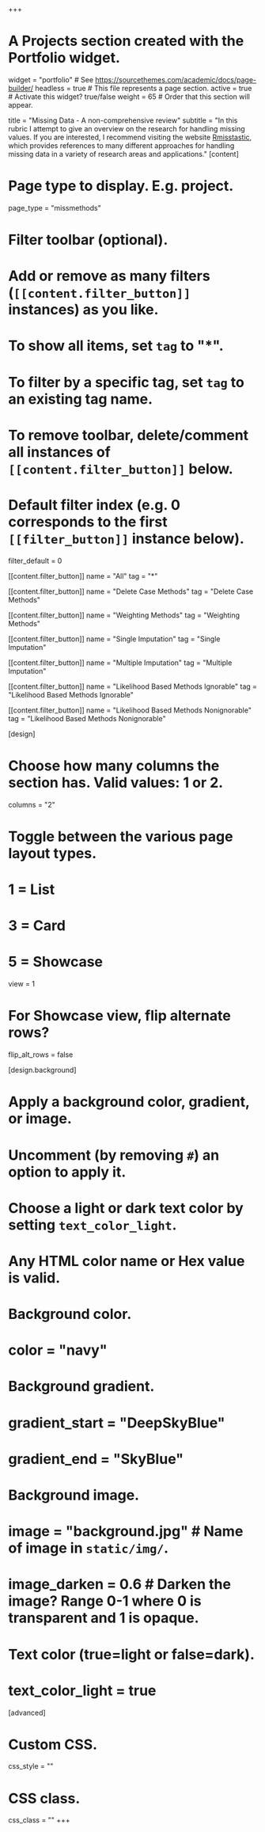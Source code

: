 +++
# A Projects section created with the Portfolio widget.
widget = "portfolio"  # See https://sourcethemes.com/academic/docs/page-builder/
headless = true  # This file represents a page section.
active = true # Activate this widget? true/false
weight = 65  # Order that this section will appear.

title = "Missing Data - A non-comprehensive review"
subtitle = "In this rubric I attempt to give  an overview on the research for handling missing values. If you are interested, I recommend visiting the website [Rmisstastic](https://rmisstastic.netlify.com), which provides references to many different approaches for handling missing data in a variety of research areas and applications."
[content]
  # Page type to display. E.g. project.
  page_type = "missmethods"
  
  # Filter toolbar (optional).
  # Add or remove as many filters (`[[content.filter_button]]` instances) as you like.
  # To show all items, set `tag` to "*".
  # To filter by a specific tag, set `tag` to an existing tag name.
  # To remove toolbar, delete/comment all instances of `[[content.filter_button]]` below.
  
  # Default filter index (e.g. 0 corresponds to the first `[[filter_button]]` instance below).
  filter_default = 0
  
  [[content.filter_button]]
    name = "All"
    tag = "*"
  
  [[content.filter_button]]
    name = "Delete Case Methods"
    tag = "Delete Case Methods"

  [[content.filter_button]]
    name = "Weighting Methods"
    tag = "Weighting Methods"

  [[content.filter_button]]
    name = "Single Imputation"
    tag = "Single Imputation"
  
  [[content.filter_button]]
    name = "Multiple Imputation"
    tag = "Multiple Imputation"

  [[content.filter_button]]
    name = "Likelihood Based Methods Ignorable"
    tag = "Likelihood Based Methods Ignorable"

  [[content.filter_button]]
    name = "Likelihood Based Methods Nonignorable"
    tag = "Likelihood Based Methods Nonignorable"


[design]
  # Choose how many columns the section has. Valid values: 1 or 2.
  columns = "2"

  # Toggle between the various page layout types.
  #   1 = List
  #   3 = Card
  #   5 = Showcase
  view = 1

  # For Showcase view, flip alternate rows?
  flip_alt_rows = false

[design.background]
  # Apply a background color, gradient, or image.
  #   Uncomment (by removing `#`) an option to apply it.
  #   Choose a light or dark text color by setting `text_color_light`.
  #   Any HTML color name or Hex value is valid.
  
  # Background color.
  # color = "navy"
  
  # Background gradient.
  # gradient_start = "DeepSkyBlue"
  # gradient_end = "SkyBlue"
  
  # Background image.
  # image = "background.jpg"  # Name of image in `static/img/`.
  # image_darken = 0.6  # Darken the image? Range 0-1 where 0 is transparent and 1 is opaque.

  # Text color (true=light or false=dark).
  # text_color_light = true  
  
[advanced]
 # Custom CSS. 
 css_style = ""
 
 # CSS class.
 css_class = ""
+++

